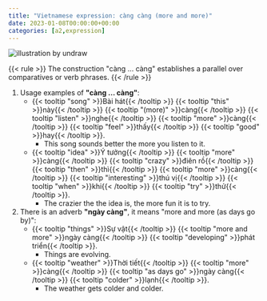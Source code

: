 ```yaml
---
title: "Vietnamese expression: càng càng (more and more)"
date: 2023-01-08T00:00:00+00:00
categories: [a2,expression]
---
```


![illustration by undraw](/images/undraw_more_music_w70e.png)

{{< rule >}}
The construction "càng ... càng"  establishes a parallel
over comparatives or verb phrases.
{{< /rule >}}

1. Usage examples of **"càng ... càng"**:
    - {{< tooltip "song" >}}Bài hát{{< /tooltip >}}
      {{< tooltip "this" >}}này{{< /tooltip >}}
      {{< tooltip "(more)" >}}càng{{< /tooltip >}}
      {{< tooltip "listen" >}}nghe{{< /tooltip >}}
      {{< tooltip "more" >}}càng{{< /tooltip >}}
      {{< tooltip "feel" >}}thấy{{< /tooltip >}}
      {{< tooltip "good" >}}hay{{< /tooltip >}}.
        - This song sounds better the more you listen to it.
    - {{< tooltip "idea" >}}Ý tưởng{{< /tooltip >}}
      {{< tooltip "more" >}}càng{{< /tooltip >}}
      {{< tooltip "crazy" >}}điên rồ{{< /tooltip >}}
      {{< tooltip "then" >}}thì{{< /tooltip >}}
      {{< tooltip "more" >}}càng{{< /tooltip >}}
      {{< tooltip "interesting" >}}thú vị{{< /tooltip >}}
      {{< tooltip "when" >}}khi{{< /tooltip >}}
      {{< tooltip "try" >}}thử{{< /tooltip >}}.
        - The crazier the the idea is, the more fun it is to try.
2. There is an adverb **"ngày càng"**, it means "more and more (as days go by)":
    - {{< tooltip "things" >}}Sự vật{{< /tooltip >}}
      {{< tooltip "more and more" >}}ngày càng{{< /tooltip >}}
      {{< tooltip "developing" >}}phát triển{{< /tooltip >}}.
        - Things are evolving.
    - {{< tooltip "weather" >}}Thời tiết{{< /tooltip >}}
      {{< tooltip "more" >}}càng{{< /tooltip >}}
      {{< tooltip "as days go" >}}ngày càng{{< /tooltip >}}
      {{< tooltip "colder" >}}lạnh{{< /tooltip >}}.
        - The weather gets colder and colder.
